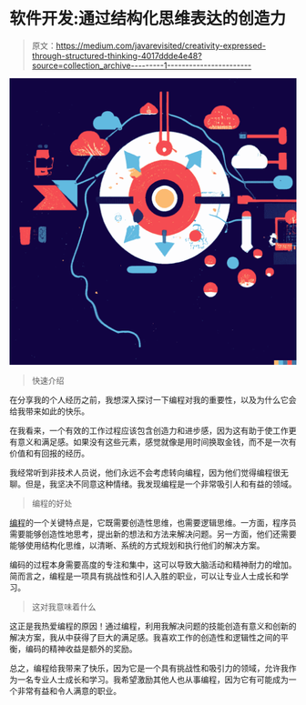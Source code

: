 # 软件开发:通过结构化思维表达的创造力

> 原文：<https://medium.com/javarevisited/creativity-expressed-through-structured-thinking-4017ddde4e48?source=collection_archive---------1----------------------->

![](img/94f91d239abeb75a1002b44c2f00d767.png)

> 快速介绍

在分享我的个人经历之前，我想深入探讨一下编程对我的重要性，以及为什么它会给我带来如此的快乐。

在我看来，一个有效的工作过程应该包含创造力和进步感，因为这有助于使工作更有意义和满足感。如果没有这些元素，感觉就像是用时间换取金钱，而不是一次有价值和有回报的经历。

我经常听到非技术人员说，他们永远不会考虑转向编程，因为他们觉得编程很无聊。但是，我坚决不同意这种情绪。我发现编程是一个非常吸引人和有益的领域。

> 编程的好处

[编程](/javarevisited/20-binary-tree-algorithms-problems-from-coding-interviews-c5e5a384df30)的一个关键特点是，它既需要创造性思维，也需要逻辑思维。一方面，程序员需要能够创造性地思考，提出新的想法和方法来解决问题。另一方面，他们还需要能够使用结构化思维，以清晰、系统的方式规划和执行他们的解决方案。

编码的过程本身需要高度的专注和集中，这可以导致大脑活动和精神耐力的增加。简而言之，编程是一项具有挑战性和引人入胜的职业，可以让专业人士成长和学习。

> 这对我意味着什么

这正是我热爱编程的原因！通过编程，利用我解决问题的技能创造有意义和创新的解决方案，我从中获得了巨大的满足感。我喜欢工作的创造性和逻辑性之间的平衡，编码的精神收益是额外的奖励。

总之，编程给我带来了快乐，因为它是一个具有挑战性和吸引力的领域，允许我作为一名专业人士成长和学习。我希望激励其他人也从事编程，因为它有可能成为一个非常有益和令人满意的职业。
